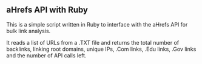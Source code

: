 ## aHrefs API with Ruby

This is a simple script written in Ruby to interface with the aHrefs API for bulk link analysis.

It reads a list of URLs from a .TXT file and returns the total number of backlinks, linking root domains, unique IPs, .Com links, .Edu links, .Gov links and the number of API calls left.